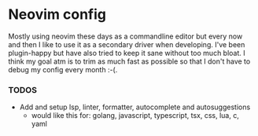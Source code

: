 # Neovim config

Mostly using neovim these days as a commandline editor but every now and then I like to use it as a
secondary driver when developing. I've been plugin-happy but have also tried to keep it sane without
too much bloat. I think my goal atm is to trim as much fast as possible so that I don't have to debug
my config every month :-(. 

### TODOS

* Add and setup lsp, linter, formatter, autocomplete and autosuggestions
    * would like this for: golang, javascript, typescript, tsx, css, lua, c, yaml

